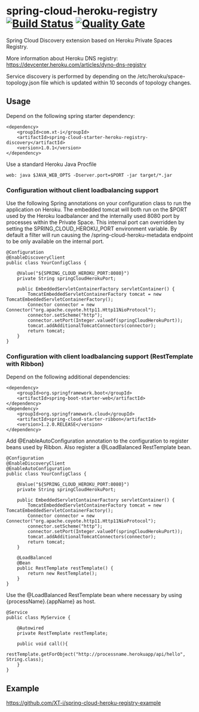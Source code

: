 # spring-cloud-heroku-registry [![Build Status](https://travis-ci.org/XT-i/spring-cloud-heroku-registry.svg?branch=master)](https://travis-ci.org/XT-i/spring-cloud-heroku-registry) [![Quality Gate](https://sonarqube.com/api/badges/gate?key=com.xt-i:spring-cloud-heroku-registry-parent&cache=1)](https://sonarqube.com/dashboard/index/com.xt-i:spring-cloud-heroku-registry-parent)

Spring Cloud Discovery extension based on Heroku Private Spaces Registry.

More information about Heroku DNS registry: https://devcenter.heroku.com/articles/dyno-dns-registry

Service discovery is performed by depending on the /etc/heroku/space-topology.json file which is updated within 10 seconds of topology changes.

## Usage
Depend on the following spring starter dependency:

    <dependency>
        <groupId>com.xt-i</groupId>
        <artifactId>spring-cloud-starter-heroku-registry-discovery</artifactId>
        <version>1.0.1</version>
    </dependency>
    
Use a standard Heroku Java Procfile

    web: java $JAVA_WEB_OPTS -Dserver.port=$PORT -jar target/*.jar

### Configuration without client loadbalancing support  
Use the following Spring annotations on your configuration class to run the application on Heroku.
The embedded tomcat will both run on the $PORT used by the Heroku loadbalancer and the internally used 8080 port by processes within the Private Space.
This internal port can overridden by setting the SPRING_CLOUD_HEROKU_PORT environment variable.
By default a filter will run causing the /spring-cloud-heroku-metadata endpoint to be only available on the internal port.

    @Configuration
    @EnableDiscoveryClient
    public class YourConfigClass {
    
        @Value("${SPRING_CLOUD_HEROKU_PORT:8080}")
        private String springCloudHerokuPort;
    
        public EmbeddedServletContainerFactory servletContainer() {
            TomcatEmbeddedServletContainerFactory tomcat = new TomcatEmbeddedServletContainerFactory();
            Connector connector = new Connector("org.apache.coyote.http11.Http11NioProtocol");
            connector.setScheme("http");
            connector.setPort(Integer.valueOf(springCloudHerokuPort));
            tomcat.addAdditionalTomcatConnectors(connector);
            return tomcat;
        }
    }
    
### Configuration with client loadbalancing support (RestTemplate with Ribbon)

Depend on the following additional dependencies:

    <dependency>
        <groupId>org.springframework.boot</groupId>
        <artifactId>spring-boot-starter-web</artifactId>
    </dependency>
    <dependency>
        <groupId>org.springframework.cloud</groupId>
        <artifactId>spring-cloud-starter-ribbon</artifactId>
        <version>1.2.0.RELEASE</version>
    </dependency>
    
Add @EnableAutoConfiguration annotation to the configuration to register beans used by Ribbon.
Also register a @LoadBalanced RestTemplate bean.

    @Configuration
    @EnableDiscoveryClient
    @EnableAutoConfiguration
    public class YourConfigClass {
    
        @Value("${SPRING_CLOUD_HEROKU_PORT:8080}")
        private String springCloudHerokuPort;
    
        public EmbeddedServletContainerFactory servletContainer() {
            TomcatEmbeddedServletContainerFactory tomcat = new TomcatEmbeddedServletContainerFactory();
            Connector connector = new Connector("org.apache.coyote.http11.Http11NioProtocol");
            connector.setScheme("http");
            connector.setPort(Integer.valueOf(springCloudHerokuPort));
            tomcat.addAdditionalTomcatConnectors(connector);
            return tomcat;
        }
    
        @LoadBalanced
        @Bean
        public RestTemplate restTemplate() {
            return new RestTemplate();
        }
    }
    
Use the @LoadBalanced RestTemplate bean where necessary by using {processName}.{appName} as host.

    @Service
    public class MyService {
        
        @Autowired
        private RestTemplate restTemplate;
        
        public void call(){
            restTemplate.getForObject("http://processname.herokuapp/api/hello", String.class);
        }
    }

## Example

https://github.com/XT-i/spring-cloud-heroku-registry-example
